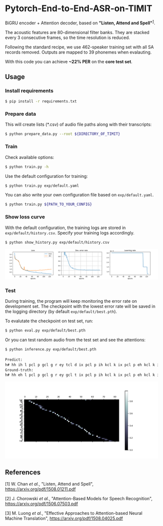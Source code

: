 # Pytorch-End-to-End-ASR-on-TIMIT

BiGRU encoder + Attention decoder, based on **"Listen, Attend and Spell"**<sup>[1](#References)</sup>.

The acoustic features are 80-dimensional filter banks. They are stacked every 3 consecutive frames, so the time resolution is reduced.

Following the standard recipe, we use 462-speaker training set with all SA records removed. Outputs are mapped to 39 phonemes when evalauting.

With this code you can achieve **~22% PER** on the **core test set**.

## Usage
### Install requirements
```bash
$ pip install -r requirements.txt
```

### Prepare data
This will create lists (*.csv) of audio file paths along with their transcripts:
```bash
$ python prepare_data.py --root ${DIRECTORY_OF_TIMIT}
```

### Train
Check available options:
```bash
$ python train.py -h
```
Use the default configuration for training:
```bash
$ python train.py exp/default.yaml
```
You can also write your own configuration file based on `exp/default.yaml`.
```bash
$ python train.py ${PATH_TO_YOUR_CONFIG}
```

### Show loss curve
With the default configuration, the training logs are stored in `exp/default/history.csv`.
Specify your training logs accordingly.
```bash
$ python show_history.py exp/default/history.csv
```
![](./img/Figure_1.png)

### Test
During training, the program will keep monitoring the error rate on development set.
The checkpoint with the lowest error rate will be saved in the logging directory (by default `exp/default/best.pth`).

To evalutate the checkpoint on test set, run:
```bash
$ python eval.py exp/default/best.pth
```

Or you can test random audio from the test set and see the attentions:
```bash
$ python inference.py exp/default/best.pth

Predict:
h# hh ih l pcl p gcl g r ey tcl d ix pcl p ih kcl k ix pcl p eh kcl k ix v dcl d ix tcl t ey dx ah v z h#
Ground-truth:
h# hh eh l pcl p gcl g r ey gcl t ix pcl p ih kcl k ix pcl p eh kcl k ix v pcl p ix tcl t ey dx ow z h#
```
![](./img/Figure_2.png)


## References
[1] W. Chan _et al._, "Listen, Attend and Spell",
https://arxiv.org/pdf/1508.01211.pdf

[2] J. Chorowski _et al._, "Attention-Based Models for Speech Recognition",
https://arxiv.org/pdf/1506.07503.pdf

[3] M. Luong _et al._, "Effective Approaches to Attention-based Neural Machine Translation",
https://arxiv.org/pdf/1508.04025.pdf
